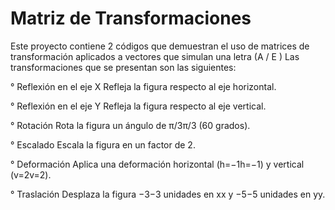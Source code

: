 # Matriz de Transformaciones

Este proyecto contiene 2 códigos que demuestran el uso de matrices de transformación
aplicados a vectores que simulan una letra (A / E )
Las transformaciones que se presentan son las siguientes:

   ° Reflexión en el eje X
    Refleja la figura respecto al eje horizontal.

   ° Reflexión en el eje Y
    Refleja la figura respecto al eje vertical.

   ° Rotación
    Rota la figura un ángulo de π/3π/3 (60 grados).

  ° Escalado
    Escala la figura en un factor de 2.

   ° Deformación
    Aplica una deformación horizontal (h=−1h=−1) y vertical (v=2v=2).

  ° Traslación
    Desplaza la figura −3−3 unidades en xx y −5−5 unidades en yy.
